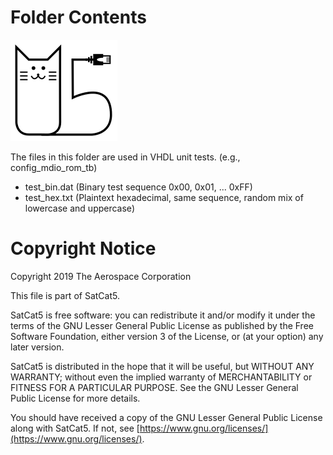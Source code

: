 # Folder Contents

![SatCat5 Logo](../../doc/images/satcat5.svg)

The files in this folder are used in VHDL unit tests.  (e.g., config_mdio_rom_tb)

* test_bin.dat (Binary test sequence 0x00, 0x01, ... 0xFF)
* test_hex.txt (Plaintext hexadecimal, same sequence, random mix of lowercase and uppercase)

# Copyright Notice

Copyright 2019 The Aerospace Corporation

This file is part of SatCat5.

SatCat5 is free software: you can redistribute it and/or modify it under
the terms of the GNU Lesser General Public License as published by the
Free Software Foundation, either version 3 of the License, or (at your
option) any later version.

SatCat5 is distributed in the hope that it will be useful, but WITHOUT
ANY WARRANTY; without even the implied warranty of MERCHANTABILITY or
FITNESS FOR A PARTICULAR PURPOSE.  See the GNU Lesser General Public
License for more details.

You should have received a copy of the GNU Lesser General Public License
along with SatCat5.  If not, see [https://www.gnu.org/licenses/](https://www.gnu.org/licenses/).
